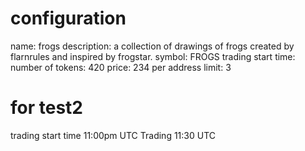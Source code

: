 # configuration
name: frogs
description: a collection of drawings of frogs created by flarnrules and inspired by frogstar.
symbol: FROGS
trading start time:
number of tokens: 420
price: 234
per address limit: 3

# for test2
trading start time
11:00pm UTC
Trading
11:30 UTC
